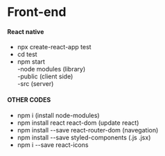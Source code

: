 # Front-end
#### React native
- npx create-react-app test
- cd test
- npm start </br>
  -node modules (library)</br>
  -public (client side)</br>
  -src (server)</br>
 
#### OTHER CODES
 - npm i (install node-modules)
 - npm install react react-dom (update react)
- npm install --save react-router-dom (navegation)
- npm install --save styled-components (.js .jsx)
- npm i --save react-icons
